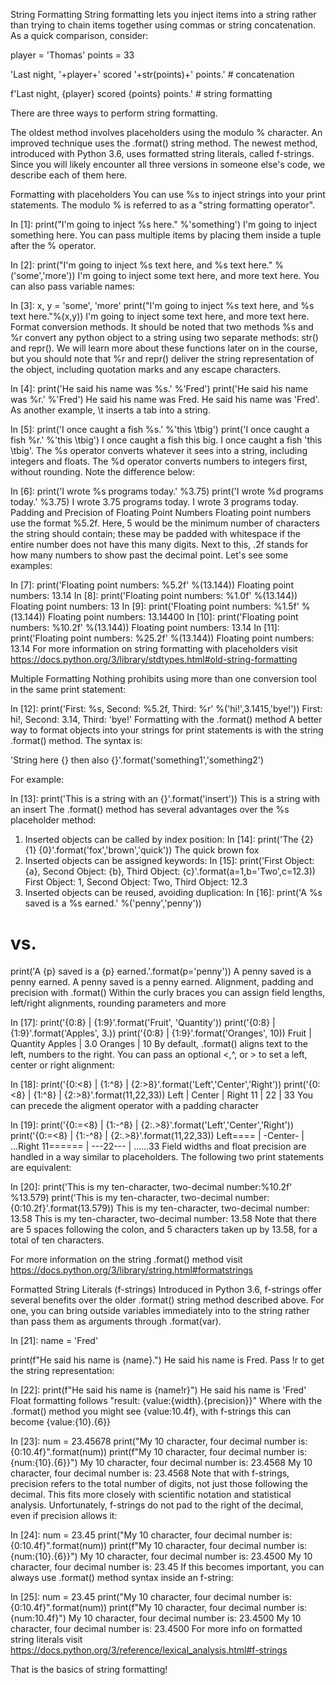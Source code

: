 String Formatting
String formatting lets you inject items into a string rather than trying to chain items together using commas or string concatenation. As a quick comparison, consider:

player = 'Thomas'
points = 33

'Last night, '+player+' scored '+str(points)+' points.'  # concatenation

f'Last night, {player} scored {points} points.'          # string formatting


There are three ways to perform string formatting.

The oldest method involves placeholders using the modulo % character.
An improved technique uses the .format() string method.
The newest method, introduced with Python 3.6, uses formatted string literals, called f-strings.
Since you will likely encounter all three versions in someone else's code, we describe each of them here.

Formatting with placeholders
You can use %s to inject strings into your print statements. The modulo % is referred to as a "string formatting operator".

In [1]:
print("I'm going to inject %s here." %'something')
I'm going to inject something here.
You can pass multiple items by placing them inside a tuple after the % operator.

In [2]:
print("I'm going to inject %s text here, and %s text here." %('some','more'))
I'm going to inject some text here, and more text here.
You can also pass variable names:

In [3]:
x, y = 'some', 'more'
print("I'm going to inject %s text here, and %s text here."%(x,y))
I'm going to inject some text here, and more text here.
Format conversion methods.
It should be noted that two methods %s and %r convert any python object to a string using two separate methods: str() and repr(). We will learn more about these functions later on in the course, but you should note that %r and repr() deliver the string representation of the object, including quotation marks and any escape characters.

In [4]:
print('He said his name was %s.' %'Fred')
print('He said his name was %r.' %'Fred')
He said his name was Fred.
He said his name was 'Fred'.
As another example, \t inserts a tab into a string.

In [5]:
print('I once caught a fish %s.' %'this \tbig')
print('I once caught a fish %r.' %'this \tbig')
I once caught a fish this 	big.
I once caught a fish 'this \tbig'.
The %s operator converts whatever it sees into a string, including integers and floats. The %d operator converts numbers to integers first, without rounding. Note the difference below:

In [6]:
print('I wrote %s programs today.' %3.75)
print('I wrote %d programs today.' %3.75)
I wrote 3.75 programs today.
I wrote 3 programs today.
Padding and Precision of Floating Point Numbers
Floating point numbers use the format %5.2f. Here, 5 would be the minimum number of characters the string should contain; these may be padded with whitespace if the entire number does not have this many digits. Next to this, .2f stands for how many numbers to show past the decimal point. Let's see some examples:

In [7]:
print('Floating point numbers: %5.2f' %(13.144))
Floating point numbers: 13.14
In [8]:
print('Floating point numbers: %1.0f' %(13.144))
Floating point numbers: 13
In [9]:
print('Floating point numbers: %1.5f' %(13.144))
Floating point numbers: 13.14400
In [10]:
print('Floating point numbers: %10.2f' %(13.144))
Floating point numbers:      13.14
In [11]:
print('Floating point numbers: %25.2f' %(13.144))
Floating point numbers:                     13.14
For more information on string formatting with placeholders visit https://docs.python.org/3/library/stdtypes.html#old-string-formatting

Multiple Formatting
Nothing prohibits using more than one conversion tool in the same print statement:

In [12]:
print('First: %s, Second: %5.2f, Third: %r' %('hi!',3.1415,'bye!'))
First: hi!, Second:  3.14, Third: 'bye!'
Formatting with the .format() method
A better way to format objects into your strings for print statements is with the string .format() method. The syntax is:

'String here {} then also {}'.format('something1','something2')

For example:

In [13]:
print('This is a string with an {}'.format('insert'))
This is a string with an insert
The .format() method has several advantages over the %s placeholder method:
1. Inserted objects can be called by index position:
In [14]:
print('The {2} {1} {0}'.format('fox','brown','quick'))
The quick brown fox
2. Inserted objects can be assigned keywords:
In [15]:
print('First Object: {a}, Second Object: {b}, Third Object: {c}'.format(a=1,b='Two',c=12.3))
First Object: 1, Second Object: Two, Third Object: 12.3
3. Inserted objects can be reused, avoiding duplication:
In [16]:
print('A %s saved is a %s earned.' %('penny','penny'))
# vs.
print('A {p} saved is a {p} earned.'.format(p='penny'))
A penny saved is a penny earned.
A penny saved is a penny earned.
Alignment, padding and precision with .format()
Within the curly braces you can assign field lengths, left/right alignments, rounding parameters and more

In [17]:
print('{0:8} | {1:9}'.format('Fruit', 'Quantity'))
print('{0:8} | {1:9}'.format('Apples', 3.))
print('{0:8} | {1:9}'.format('Oranges', 10))
Fruit    | Quantity 
Apples   |       3.0
Oranges  |        10
By default, .format() aligns text to the left, numbers to the right. You can pass an optional <,^, or > to set a left, center or right alignment:

In [18]:
print('{0:<8} | {1:^8} | {2:>8}'.format('Left','Center','Right'))
print('{0:<8} | {1:^8} | {2:>8}'.format(11,22,33))
Left     |  Center  |    Right
11       |    22    |       33
You can precede the aligment operator with a padding character

In [19]:
print('{0:=<8} | {1:-^8} | {2:.>8}'.format('Left','Center','Right'))
print('{0:=<8} | {1:-^8} | {2:.>8}'.format(11,22,33))
Left==== | -Center- | ...Right
11====== | ---22--- | ......33
Field widths and float precision are handled in a way similar to placeholders. The following two print statements are equivalent:

In [20]:
print('This is my ten-character, two-decimal number:%10.2f' %13.579)
print('This is my ten-character, two-decimal number:{0:10.2f}'.format(13.579))
This is my ten-character, two-decimal number:     13.58
This is my ten-character, two-decimal number:     13.58
Note that there are 5 spaces following the colon, and 5 characters taken up by 13.58, for a total of ten characters.

For more information on the string .format() method visit https://docs.python.org/3/library/string.html#formatstrings

Formatted String Literals (f-strings)
Introduced in Python 3.6, f-strings offer several benefits over the older .format() string method described above. For one, you can bring outside variables immediately into to the string rather than pass them as arguments through .format(var).

In [21]:
name = 'Fred'

print(f"He said his name is {name}.")
He said his name is Fred.
Pass !r to get the string representation:

In [22]:
print(f"He said his name is {name!r}")
He said his name is 'Fred'
Float formatting follows "result: {value:{width}.{precision}}"
Where with the .format() method you might see {value:10.4f}, with f-strings this can become {value:{10}.{6}}

In [23]:
num = 23.45678
print("My 10 character, four decimal number is:{0:10.4f}".format(num))
print(f"My 10 character, four decimal number is:{num:{10}.{6}}")
My 10 character, four decimal number is:   23.4568
My 10 character, four decimal number is:   23.4568
Note that with f-strings, precision refers to the total number of digits, not just those following the decimal. This fits more closely with scientific notation and statistical analysis. Unfortunately, f-strings do not pad to the right of the decimal, even if precision allows it:

In [24]:
num = 23.45
print("My 10 character, four decimal number is:{0:10.4f}".format(num))
print(f"My 10 character, four decimal number is:{num:{10}.{6}}")
My 10 character, four decimal number is:   23.4500
My 10 character, four decimal number is:     23.45
If this becomes important, you can always use .format() method syntax inside an f-string:

In [25]:
num = 23.45
print("My 10 character, four decimal number is:{0:10.4f}".format(num))
print(f"My 10 character, four decimal number is:{num:10.4f}")
My 10 character, four decimal number is:   23.4500
My 10 character, four decimal number is:   23.4500
For more info on formatted string literals visit https://docs.python.org/3/reference/lexical_analysis.html#f-strings

That is the basics of string formatting!
